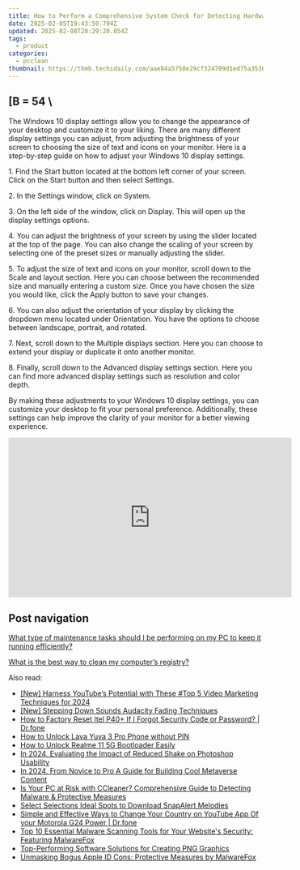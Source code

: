 ```yaml
---
title: How to Perform a Comprehensive System Check for Detecting Hardware Malfunctions - YL Computing's Guide
date: 2025-02-05T19:43:59.794Z
updated: 2025-02-08T20:29:20.054Z
tags:
  - product
categories:
  - pcclean
thumbnail: https://thmb.techidaily.com/aae84a5750e29cf324709d1ed75a3536c8f1bc719abb2e0e854c91043f4ccc0d.jpg
---
```


## \[B = 54 \

The Windows 10 display settings allow you to change the appearance of your desktop and customize it to your liking. There are many different display settings you can adjust, from adjusting the brightness of your screen to choosing the size of text and icons on your monitor. Here is a step-by-step guide on how to adjust your Windows 10 display settings. 

1\. Find the Start button located at the bottom left corner of your screen. Click on the Start button and then select Settings.

2\. In the Settings window, click on System.

3\. On the left side of the window, click on Display. This will open up the display settings options. 

4\. You can adjust the brightness of your screen by using the slider located at the top of the page. You can also change the scaling of your screen by selecting one of the preset sizes or manually adjusting the slider.

5\. To adjust the size of text and icons on your monitor, scroll down to the Scale and layout section. Here you can choose between the recommended size and manually entering a custom size. Once you have chosen the size you would like, click the Apply button to save your changes.

6\. You can also adjust the orientation of your display by clicking the dropdown menu located under Orientation. You have the options to choose between landscape, portrait, and rotated.

7\. Next, scroll down to the Multiple displays section. Here you can choose to extend your display or duplicate it onto another monitor.

8\. Finally, scroll down to the Advanced display settings section. Here you can find more advanced display settings such as resolution and color depth. 

By making these adjustments to your Windows 10 display settings, you can customize your desktop to fit your personal preference. Additionally, these settings can help improve the clarity of your monitor for a better viewing experience.

<!-- affiliate ads begin -->
<iframe width="560" height="315" src="https://www.youtube.com/embed/HMuxjTCMX2E?si=ylRTMJuUstpjLsZc" title="YouTube video player" frameborder="0" allow="accelerometer; autoplay; clipboard-write; encrypted-media; gyroscope; picture-in-picture; web-share" referrerpolicy="strict-origin-when-cross-origin" allowfullscreen></iframe>
<!-- affiliate ads end -->

## Post navigation

[What type of maintenance tasks should I be performing on my PC to keep it running efficiently?](https://tools.techidaily.com/pcclean/products/)

[What is the best way to clean my computer’s registry?](https://tools.techidaily.com/pcclean/products/)

<ins class="adsbygoogle"
     style="display:block"
     data-ad-format="autorelaxed"
     data-ad-client="ca-pub-7571918770474297"
     data-ad-slot="1223367746"></ins>

<ins class="adsbygoogle"
     style="display:block"
     data-ad-client="ca-pub-7571918770474297"
     data-ad-slot="8358498916"
     data-ad-format="auto"
     data-full-width-responsive="true"></ins>

<span class="atpl-alsoreadstyle">Also read:</span>
<div><ul>
<li><a href="https://youtube-tips.techidaily.com/arness-youtubes-potential-with-these-top-5-video-marketing-techniques-for-2024/"><u>[New] Harness YouTube’s Potential with These #Top 5 Video Marketing Techniques for 2024</u></a></li>
<li><a href="https://extra-support.techidaily.com/new-stepping-down-sounds-audacity-fading-techniques/"><u>[New] Stepping Down Sounds Audacity Fading Techniques</u></a></li>
<li><a href="https://techidaily.com/how-to-factory-reset-itel-p40plus-if-i-forgot-security-code-or-password-drfone-by-drfone-reset-android-reset-android/"><u>How to Factory Reset Itel P40+ If I Forgot Security Code or Password? | Dr.fone</u></a></li>
<li><a href="https://android-unlock.techidaily.com/how-to-unlock-lava-yuva-3-pro-phone-without-pin-by-drfone-android/"><u>How to Unlock Lava Yuva 3 Pro Phone without PIN</u></a></li>
<li><a href="https://easy-unlock-android.techidaily.com/how-to-unlock-realme-11-5g-bootloader-easily-by-drfone-android/"><u>How to Unlock Realme 11 5G Bootloader Easily</u></a></li>
<li><a href="https://some-knowledge.techidaily.com/in-2024-evaluating-the-impact-of-reduced-shake-on-photoshop-usability/"><u>In 2024, Evaluating the Impact of Reduced Shake on Photoshop Usability</u></a></li>
<li><a href="https://some-knowledge.techidaily.com/in-2024-from-novice-to-pro-a-guide-for-building-cool-metaverse-content/"><u>In 2024, From Novice to Pro A Guide for Building Cool Metaverse Content</u></a></li>
<li><a href="https://discover-fantastic.techidaily.com/is-your-pc-at-risk-with-ccleaner-comprehensive-guide-to-detecting-malware-and-protective-measures/"><u>Is Your PC at Risk with CCleaner? Comprehensive Guide to Detecting Malware & Protective Measures</u></a></li>
<li><a href="https://extra-hints.techidaily.com/select-selections-ideal-spots-to-download-snapalert-melodies/"><u>Select Selections Ideal Spots to Download SnapAlert Melodies</u></a></li>
<li><a href="https://location-social.techidaily.com/simple-and-effective-ways-to-change-your-country-on-youtube-app-of-your-motorola-g24-power-drfone-by-drfone-virtual-android/"><u>Simple and Effective Ways to Change Your Country on YouTube App Of your Motorola G24 Power | Dr.fone</u></a></li>
<li><a href="https://discover-fantastic.techidaily.com/top-10-essential-malware-scanning-tools-for-your-websites-security-featuring-malwarefox/"><u>Top 10 Essential Malware Scanning Tools for Your Website's Security: Featuring MalwareFox</u></a></li>
<li><a href="https://discover-fantastic.techidaily.com/top-performing-software-solutions-for-creating-png-graphics/"><u>Top-Performing Software Solutions for Creating PNG Graphics</u></a></li>
<li><a href="https://discover-fantastic.techidaily.com/unmasking-bogus-apple-id-cons-protective-measures-by-malwarefox/"><u>Unmasking Bogus Apple ID Cons: Protective Measures by MalwareFox</u></a></li>
</ul></div>


